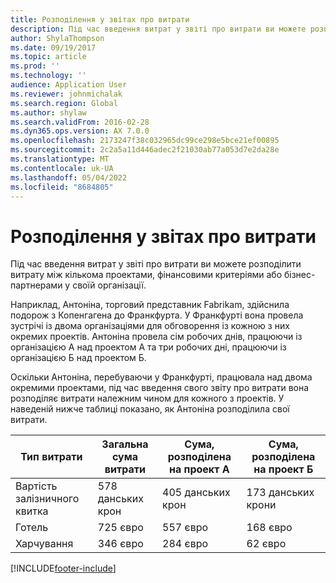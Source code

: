 ```yaml
---
title: Розподілення у звітах про витрати
description: Під час введення витрат у звіті про витрати ви можете розподілити витрати між кількома проектами, юридичними особами або бізнес-партнерами у своїй організації.
author: ShylaThompson
ms.date: 09/19/2017
ms.topic: article
ms.prod: ''
ms.technology: ''
audience: Application User
ms.reviewer: johnmichalak
ms.search.region: Global
ms.author: shylaw
ms.search.validFrom: 2016-02-28
ms.dyn365.ops.version: AX 7.0.0
ms.openlocfilehash: 2173247f38c032965dc99ce298e5bce21ef00895
ms.sourcegitcommit: 2c2a5a11d446adec2f21030ab77a053d7e2da28e
ms.translationtype: MT
ms.contentlocale: uk-UA
ms.lasthandoff: 05/04/2022
ms.locfileid: "8684805"
---
```

# <a name="expense-report-distributions"></a>Розподілення у звітах про витрати

Під час введення витрат у звіті про витрати ви можете розподілити витрату між кількома проектами, фінансовими критеріями або бізнес-партнерами у своїй організації.

Наприклад, Антоніна, торговий представник Fabrikam, здійснила подорож з Копенгагена до Франкфурта. У Франкфурті вона провела зустрічі із двома організаціями для обговорення із кожною з них окремих проектів. Антоніна провела сім робочих днів, працюючи із організацією А над проектом А та три робочих дні, працюючи із організацією Б над проектом Б.

Оскільки Антоніна, перебуваючи у Франкфурті, працювала над двома окремими проектами, під час введення свого звіту про витрати вона розподіляє витрати належним чином для кожного з проектів. У наведеній нижче таблиці показано, як Антоніна розподілила свої витрати.


| Тип витрати | Загальна сума витрати|Сума, розподілена на проект А| Сума, розподілена на проект Б |
|--------------|---------------------|-------------------------------|---------------------------------|
|Вартість залізничного квитка   |578 данських крон              |405 данських крон                        |173 данських крони                          |
|Готель         |725 євро              |557 євро                        |168 євро                          |
|Харчування         |346 євро              |284 євро                        |62 євро                           |



[!INCLUDE[footer-include](../includes/footer-banner.md)]
